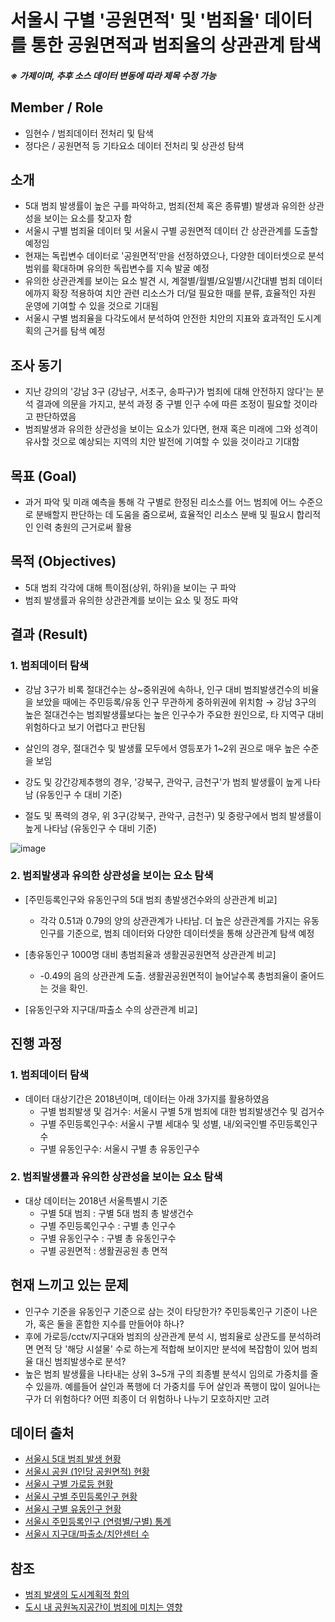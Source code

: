 # 서울시 구별 '공원면적' 및 '범죄율' 데이터를 통한 공원면적과 범죄율의 상관관계 탐색
##### ※ 가제이며, 추후 소스 데이터 변동에 따라 제목 수정 가능

## Member / Role
* 임현수 / 범죄데이터 전처리 및 탐색
* 정다은 / 공원면적 등 기타요소 데이터 전처리 및 상관성 탐색

## 소개
* 5대 범죄 발생률이 높은 구를 파악하고, 범죄(전체 혹은 종류별) 발생과 유의한 상관성을 보이는 요소를 찾고자 함
* 서울시 구별 범죄율 데이터 및 서울시 구별 공원면적 데이터 간 상관관계를 도출할 예정임
* 현재는 독립변수 데이터로 '공원면적'만을 선정하였으나, 다양한 데이터셋으로 분석범위를 확대하며 유의한 독립변수를 지속 발굴 예정
* 유의한 상관관계를 보이는 요소 발견 시, 계절별/월별/요일별/시간대별 범죄 데이터에까지 확장 적용하여 치안 관련 리소스가 더/덜 필요한 때를 분류, 효율적인 자원 운영에 기여할 수 있을 것으로 기대됨
* 서울시 구별 범죄율을 다각도에서 분석하여 안전한 치안의 지표와 효과적인 도시계획의 근거를 탐색 예정

## 조사 동기
* 지난 강의의 '강남 3구 (강남구, 서초구, 송파구)가 범죄에 대해 안전하지 않다'는 분석 결과에 의문을 가지고, 분석 과정 중 구별 인구 수에 따른 조정이 필요할 것이라고 판단하였음
* 범죄발생과 유의한 상관성을 보이는 요소가 있다면, 현재 혹은 미래에 그와 성격이 유사할 것으로 예상되는 지역의 치안 발전에 기여할 수 있을 것이라고 기대함

## 목표 (Goal)
* 과거 파악 및 미래 예측을 통해 각 구별로 한정된 리소스를 어느 범죄에 어느 수준으로 분배할지 판단하는 데 도움을 줌으로써, 효율적인 리소스 분배 및 필요시 합리적인 인력 충원의 근거로써 활용

## 목적 (Objectives)
* 5대 범죄 각각에 대해 특이점(상위, 하위)을 보이는 구 파악
* 범죄 발생률과 유의한 상관관계를 보이는 요소 및 정도 파악

## 결과 (Result)
### 1. 범죄데이터 탐색
* 강남 3구가 비록 절대건수는 상~중위권에 속하나, 인구 대비 범죄발생건수의 비율을 보았을 때에는 주민등록/유동 인구 무관하게 중하위권에 위치함
   → 강남 3구의 높은 절대건수는 범죄발생률보다는 높은 인구수가 주요한 원인으로, 타 지역구 대비 위험하다고 보기 어렵다고 판단됨

* 살인의 경우, 절대건수 및 발생률 모두에서 영등포가 1~2위 권으로 매우 높은 수준을 보임
* 강도 및 강간강제추행의 경우, '강북구, 관악구, 금천구'가 범죄 발생률이 높게 나타남 (유동인구 수 대비 기준)
* 절도 및 폭력의 경우, 위 3구(강북구, 관악구, 금천구) 및 중랑구에서 범죄 발생률이 높게 나타남 (유동인구 수 대비 기준)

![image](https://user-images.githubusercontent.com/78459305/107248906-20912380-6a76-11eb-86d4-4c0d32b5f123.png)

### 2. 범죄발생과 유의한 상관성을 보이는 요소 탐색

* [주민등록인구와 유동인구의 5대 범죄 총발생건수와의 상관관계 비교]
   * 각각 0.51과 0.79의 양의 상관관계가 나타남. 더 높은 상관관계를 가지는 유동인구를 기준으로, 범죄 데이터와 다양한 데이터셋을 통해 상관관계 탐색 예정

* [총유동인구 1000명 대비 총범죄율과 생활권공원면적 상관관계 비교]
   * -0.49의 음의 상관관계 도출. 생활권공원면적이 늘어날수록 총범죄율이 줄어드는 것을 확인.

* [유동인구와 지구대/파출소 수의 상관관계 비교]

## 진행 과정
### 1. 범죄데이터 탐색
* 데이터 대상기간은 2018년이며, 데이터는 아래 3가지를 활용하였음
  * 구별 범죄발생 및 검거수: 서울시 구별 5개 범죄에 대한 범죄발생건수 및 검거수
  * 구별 주민등록인구수: 서울시 구별 세대수 및 성별, 내/외국인별 주민등록인구수
  * 구별 유동인구수: 서울시 구별 총 유동인구수


### 2. 범죄발생률과 유의한 상관성을 보이는 요소 탐색
* 대상 데이터는 2018년 서울특별시 기준
   * 구별 5대 범죄 :  구별 5대 범죄 총 발생건수
   * 구별 주민등록인구수 : 구별 총 인구수
   * 구별 유동인구수 : 구별 총 유동인구수
   * 구별 공원면적 : 생활권공원 총 면적


## 현재 느끼고 있는 문제
* 인구수 기준을 유동인구 기준으로 삼는 것이 타당한가? 주민등록인구 기준이 나은가, 혹은 둘을 혼합한 지수를 만들어야 하나?
* 후에 가로등/cctv/지구대와 범죄의 상관관계 분석 시, 범죄율로 상관도를 분석하려면 면적 당 '해당 시설물' 수로 하는게 적합해 보이지만 분석에 복잡함이 있어 범죄율 대신 범죄발생수로 분석?
* 높은 범죄 발생률을 나타내는 상위 3~5개 구의 죄종별 분석시 임의로 가중치를 줄 수 있을까. 예를들어 살인과 폭행에 더 가중치를 두어 살인과 폭행이 많이 일어나는 구가 더 위험하다? 어떤 죄종이 더 위험하나 나누기 모호하지만 고려


## 데이터 출처
* [서울시 5대 범죄 발생 현황](http://data.seoul.go.kr/dataList/316/S/2/datasetView.do)
* [서울시 공원 (1인당 공원면적) 현황](http://data.seoul.go.kr/dataList/360/S/2/datasetView.do)
* [서울시 구별 가로등 현황](http://data.seoul.go.kr/dataList/261/S/2/datasetView.do)
* [서울시 구별 주민등록인구 현황](http://data.seoul.go.kr/dataList/419/S/2/datasetView.do)
* [서울시 구별 유동인구 현황](http://datakorea.datastore.or.kr/profile/geo/04000KR11/#flow_top_bottom_private_data)
* [서울시 주민등록인구 (연령별/구별) 통계](http://data.seoul.go.kr/dataList/10718/S/2/datasetView.do)
* [서울시 지구대/파출소/치안센터 수](http://data.seoul.go.kr/dataList/224/S/2/datasetView.do)

## 참조
* [범죄 발생의 도시계획적 함의](http://kostat.go.kr/file_total/paper2005-1.pdf)
* [도시 내 공원녹지공간이 범죄에 미치는 영향](https://www.dbpia.co.kr/journal/articleDetail?nodeId=NODE01227581)
